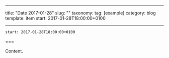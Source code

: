 
---
title: "Date 2017-01-28"
slug: ""
taxonomy:
tag: [example]
category: blog
template: item
start: 2017-01-28T18:00:00+0100

---

``start: 2017-01-28T18:00:00+0100``

===

Content.
